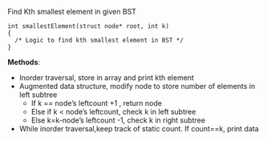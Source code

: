 Find Kth smallest element in given BST

```
int smallestElement(struct node* root, int k)
{
  /* Logic to find kth smallest element in BST */
}
```


**Methods**:
- Inorder traversal, store in array and print kth element
- Augmented data structure, modify node to store number of elements in left subtree
  * If k == node’s leftcount +1 , return node
  * Else if k < node’s leftcount, check k in left subtree
  * Else k=k-node’s leftcount -1, check k in right subtree
- While inorder traversal,keep track of static count. If count==k, print data
